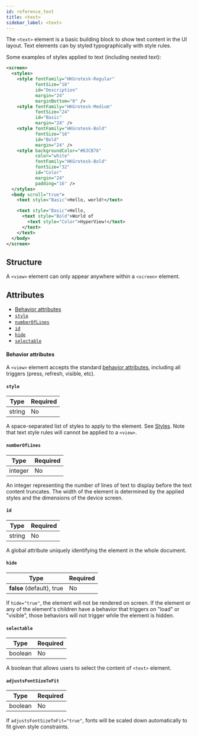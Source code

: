 ```yaml
---
id: reference_text
title: <text>
sidebar_label: <text>
---
```


The `<text>` element is a basic building block to show text content in the UI layout. Text elements can by styled typographically with style rules.

Some examples of styles applied to text (including nested text):

```xml
<screen>
  <styles>
    <style fontFamily="HKGrotesk-Regular"
           fontSize="16"
           id="Description"
           margin="24"
           marginBottom="0" />
    <style fontFamily="HKGrotesk-Medium"
           fontSize="24"
           id="Basic"
           margin="24" />
    <style fontFamily="HKGrotesk-Bold"
           fontSize="16"
           id="Bold"
           margin="24" />
    <style backgroundColor="#63CB76"
           color="white"
           fontFamily="HKGrotesk-Bold"
           fontSize="32"
           id="Color"
           margin="24"
           padding="16" />
  </styles>
  <body scroll="true">
    <text style="Basic">Hello, world!</text>

    <text style="Basic">Hello,
      <text style="Bold">World of
        <text style="Color">HyperView!</text>
      </text>
    </text>
  </body>
</screen>

```

## Structure

A `<view>` element can only appear anywhere within a `<screen>` element.

## Attributes

- [Behavior attributes](#behavior-attributes)
- [`style`](#style)
- [`numberOfLines`](#numberoflines)
- [`id`](#id)
- [`hide`](#hide)
- [`selectable`](#selectable)

#### Behavior attributes

A `<view>` element accepts the standard [behavior attributes](/docs/reference_behavior_attributes), including all triggers (press, refresh, visible, etc).

#### `style`

| Type   | Required |
| ------ | -------- |
| string | No       |

A space-separated list of styles to apply to the element. See [Styles](/docs/reference_style). Note that text style rules will cannot be applied to a `<view>`.

#### `numberOfLines`

| Type    | Required |
| ------- | -------- |
| integer | No       |

An integer representing the number of lines of text to display before the text content truncates. The width of the element is determined by the applied styles and the dimensions of the device screen.

#### `id`

| Type   | Required |
| ------ | -------- |
| string | No       |

A global attribute uniquely identifying the element in the whole document.

#### `hide`

| Type                      | Required |
| ------------------------- | -------- |
| **false** (default), true | No       |

If `hide="true"`, the element will not be rendered on screen. If the element or any of the element's children have a behavior that triggers on "load" or "visible", those behaviors will not trigger while the element is hidden.

#### `selectable`

| Type    | Required |
| ------- | -------- |
| boolean | No       |

A boolean that allows users to select the content of `<text>` element.

#### `adjustsFontSizeToFit`
| Type    | Required | 
| ------- | -------- | 
| boolean | No       | 

If `adjustsFontSizeToFit="true"`, fonts will be scaled down automatically to fit given style constraints.
